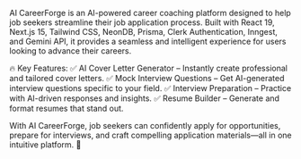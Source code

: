 AI CareerForge is an AI-powered career coaching platform designed to help job seekers streamline their job application process. Built with React 19, Next.js 15, Tailwind CSS, NeonDB, Prisma, Clerk Authentication, Inngest, and Gemini API, it provides a seamless and intelligent experience for users looking to advance their careers.

🔥 Key Features:
✅ AI Cover Letter Generator – Instantly create professional and tailored cover letters.
✅ Mock Interview Questions – Get AI-generated interview questions specific to your field.
✅ Interview Preparation – Practice with AI-driven responses and insights.
✅ Resume Builder – Generate and format resumes that stand out.

With AI CareerForge, job seekers can confidently apply for opportunities, prepare for interviews, and craft compelling application materials—all in one intuitive platform. 🚀